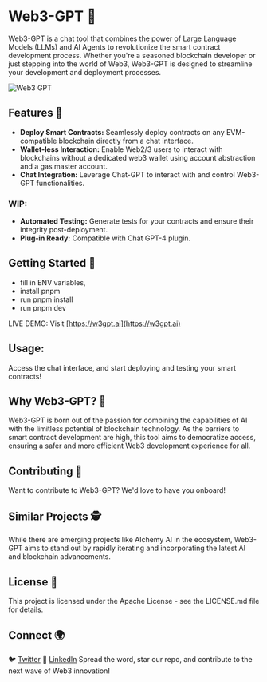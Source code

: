 # Web3-GPT 🚀

Web3-GPT is a chat tool that combines the power of Large Language Models (LLMs) and AI Agents to revolutionize the smart contract development process. Whether you're a seasoned blockchain developer or just stepping into the world of Web3, Web3-GPT is designed to streamline your development and deployment processes.

![Web3 GPT](https://github.com/Markeljan/Web3GPT/assets/12901349/c2c638eb-10fc-4b78-a048-c6c610b7e610)


## Features 🌟
- **Deploy Smart Contracts:** Seamlessly deploy contracts on any EVM-compatible blockchain directly from a chat interface.
- **Wallet-less Interaction:** Enable Web2/3 users to interact with blockchains without a dedicated web3 wallet using account abstraction and a gas master account.
- **Chat Integration:** Leverage Chat-GPT to interact with and control Web3-GPT functionalities.
### WIP:
- **Automated Testing:** Generate tests for your contracts and ensure their integrity post-deployment.
- **Plug-in Ready:** Compatible with Chat GPT-4 plugin.

## Getting Started 🚀
- fill in ENV variables,
- install pnpm
- run pnpm install
- run pnpm dev

LIVE DEMO:
Visit [https://w3gpt.ai](https://w3gpt.ai)

## Usage:

Access the chat interface, and start deploying and testing your smart contracts!

## Why Web3-GPT? 🤔
Web3-GPT is born out of the passion for combining the capabilities of AI with the limitless potential of blockchain technology. As the barriers to smart contract development are high, this tool aims to democratize access, ensuring a safer and more efficient Web3 development experience for all.

## Contributing 🤝
Want to contribute to Web3-GPT? We'd love to have you onboard!

## Similar Projects 🕵️
While there are emerging projects like Alchemy AI in the ecosystem, Web3-GPT aims to stand out by rapidly iterating and incorporating the latest AI and blockchain advancements.

## License 📜
This project is licensed under the Apache License - see the LICENSE.md file for details.

## Connect 🌍
🐦 [Twitter](https://x.com/0xmarkeljan)
📘 [LinkedIn](https://linkedin.com/in/markeljan)
Spread the word, star our repo, and contribute to the next wave of Web3 innovation!
